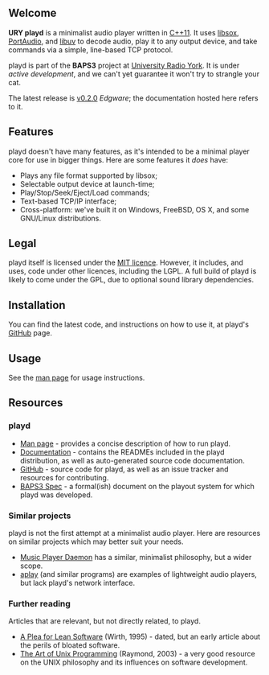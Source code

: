 ## Welcome

**URY playd** is a minimalist audio player written in [C++11].  It
uses [libsox], [PortAudio], and [libuv] to decode audio, play it
to any output device, and take commands via a simple, line-based
TCP protocol.

playd is part of the <strong>BAPS3</strong> project at [University
Radio York].  It is under _active development_, and we can't yet
guarantee it won't try to strangle your cat.

The latest release is [v0.2.0] _Edgware_; the documentation
hosted here refers to it.

## Features

playd doesn't have many features, as it's intended to be a minimal
player core for use in bigger things.  Here are some features it
_does_ have:

  - Plays any file format supported by libsox;
  - Selectable output device at launch-time;
  - Play/Stop/Seek/Eject/Load commands;
  - Text-based TCP/IP interface;
  - Cross-platform: we've built it on Windows, FreeBSD, OS X, and
    some GNU/Linux distributions.

## Legal

playd itself is licensed under the [MIT licence].  However, it
includes, and uses, code under other licences, including the LGPL.
A full build of playd is likely to come under the GPL, due to
optional sound library dependencies.

## Installation

You can find the latest code, and instructions on how to use it,
at playd's [GitHub] page.

## Usage

See the [man page] for usage instructions.

## Resources

### playd

  - [Man page] -
    provides a concise description of how to run playd.
  - [Documentation] -
    contains the READMEs included in the playd distribution, as
    well as auto-generated source code documentation.
  - [GitHub] -
    source code for playd, as well as an issue tracker and resources
    for contributing.
  - [BAPS3 Spec] -
    a formal(ish) document on the playout system for which playd
    was developed.

### Similar projects

playd is not the first attempt at a minimalist audio player.  Here
are resources on similar projects which may better suit your needs.

  - [Music Player Daemon]
    has a similar, minimalist philosophy, but a wider scope.
  - [aplay][] (and similar programs)
    are examples of lightweight audio players, but lack playd's
    network interface.

### Further reading

Articles that are relevant, but not directly related, to playd.

  - [A Plea for Lean Software][] (Wirth, 1995) -
    dated, but an early article about the perils of bloated software.
  - [The Art of Unix Programming][] (Raymond, 2003) -
    a very good resource on the UNIX philosophy and its influences on
    software development.

[C++11]:                       https://isocpp.org/
[libsox]:                      http://sox.sourceforge.net/libsox.html
[PortAudio]:                   http://www.portaudio.com/
[libuv]:                       https://github.com/libuv/libuv
[University Radio York]:       http://ury.org.uk
[v0.2.0]:                      https://github.com/UniversityRadioYork/ury-playd/releases/tag/v0.2.0
[MIT licence]:                 https://raw.githubusercontent.com/UniversityRadioYork/ury-playd/master/LICENSE.txt
[Man page]:                    https://universityradioyork.github.io/ury-playd/man.html
[Documentation]:               https://universityradioyork.github.io/ury-playd/doxygen
[GitHub]:                      https://github.com/UniversityRadioYork/ury-playd
[BAPS3 Spec]:                  https://github.com/UniversityRadioYork/baps3-spec
[Music Player Daemon]:         http://www.musicpd.org
[aplay]:                       http://linux.die.net/man/1/aplay
[The Art of Unix Programming]: http://www.catb.org/esr/writings/taoup/
[A Plea for Lean Software]:    http://cr.yp.to/bib/1995/wirth.pdf